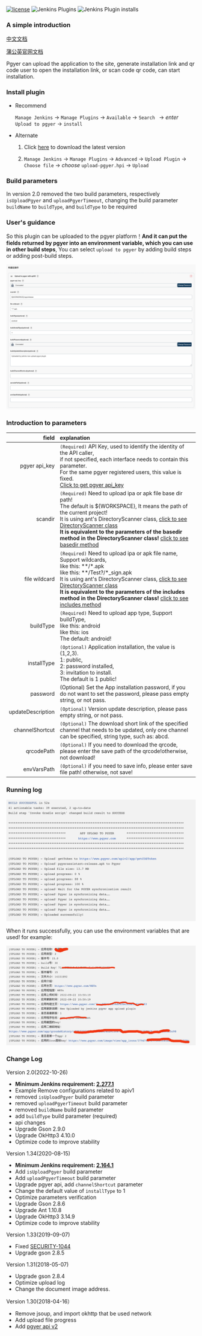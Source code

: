 [![license](https://img.shields.io/github/license/mashape/apistatus.svg)](http://opensource.org/licenses/MIT)
![Jenkins Plugins](https://img.shields.io/jenkins/plugin/v/upload-pgyer)
![Jenkins Plugin installs](https://img.shields.io/jenkins/plugin/i/upload-pgyer)

### A simple introduction

[中文文档](./README_cn.md)

[蒲公英官网文档](https://www.pgyer.com/doc/view/jenkins_plugin)

Pgyer can upload the application to the site, generate installation link and qr code user to open the installation link, or scan code qr code, can start installation.

### Install plugin

- Recommend

    `Manage Jenkins`  ->  `Manage Plugins`  ->  `Available`  ->  `Search `  -> *enter* `Upload to pgyer`  -> `install`

- Alternate

    1. Click [here](https://updates.jenkins-ci.org/latest/upload-pgyer.hpi) to download the latest version

    2. `Manage Jenkins`  ->  `Manage Plugins`  ->  `Advanced`  ->  `Upload Plugin`  ->  `Choose file`  ->  *choose* `upload-pgyer.hpi`  ->  `Upload`

### Build parameters

In version 2.0 removed the two build parameters, respectively `isUploadPgyer` and `uploadPgyerTimeout`, changing the build parameter `buildName` to `buildType`, and `buildType` to be required
### User's guidance
So this plugin can be uploaded to the pgyer platform！**And it can put the fields returned by pgyer into an environment variable, which you can use in other build steps**, You can select `upload to pgyer` by adding build steps or adding post-build steps.

![](./images/setting-screenshots.png)

### Introduction to parameters
field|explanation
----:|:----------
pgyer api_key|`(Required)` API Key, used to identify the identity of the API caller, <br/>if not specified, each interface needs to contain this parameter.<br/>For the same pgyer registered users, this value is fixed.<br/>[Click to get pgyer api_key](https://www.pgyer.com/account/api)
scandir|`(Required)` Need to upload ipa or apk file base dir path!<br/>  The default is ${WORKSPACE}, It means the path of the current project!<br/>It is using ant's DirectoryScanner class, [click to see DirectoryScanner class](https://ant.apache.org/manual/api/org/apache/tools/ant/DirectoryScanner.html)<br/>**It is equivalent to the parameters of the basedir method in the DirectoryScanner class!** [click to see basedir method](https://ant.apache.org/manual/api/org/apache/tools/ant/DirectoryScanner.html#basedir)
file wildcard|`(Required)` Need to upload ipa or apk file name, Support wildcards,<br/>like this: \*\*/\*.apk<br/>like this: \*\*/Test?/\*_sign.apk<br/>It is using ant's DirectoryScanner class, [click to see DirectoryScanner class](https://ant.apache.org/manual/api/org/apache/tools/ant/DirectoryScanner.html)<br/> **It is equivalent to the parameters of the includes method in the DirectoryScanner class!** [click to see includes method](https://ant.apache.org/manual/api/org/apache/tools/ant/DirectoryScanner.html#includes)
buildType|`(Required)` Need to upload app type, Support buildType,<br/>like this: android<br/>like this: ios<br/>The default: android!
installType|`(Optional)` Application installation, the value is (1,2,3).<br/>1: public, <br/>2: password installed, <br/>3: invitation to install.<br/>The default is 1 public!
password|(Optional) Set the App installation password, if you do not want to set the password, please pass empty string, or not pass.
updateDescription|`(Optional)` Version update description, please pass empty string, or not pass.
channelShortcut|`(Optional)` The download short link of the specified channel that needs to be updated, only one channel can be specified, string type, such as: abcd.
qrcodePath|`(Optional)` If you need to download the qrcode, please enter the save path of the qrcode!otherwise, not download!
envVarsPath|`(Optional)` if you need to save info, please enter save file path! otherwise, not save!

### Running log
![](./images/pgyer-app-upload-running-log.png)

When it runs successfully, you can use the environment variables that are used! for example:

![](./images/pgyer-app-upload-backdata.png)

### Change Log
Version 2.0(2022-10-26)

- **Minimum Jenkins requirement: [2.277.1](http://mirrors.jenkins.io/war-stable/2.277.1)**
- Example Remove configurations related to apiv1
- removed `isUploadPgyer` build parameter
- removed `uploadPgyerTimeout` build parameter
- removed `buildName` build parameter
- add `buildType` build parameter (required)
- api changes
- Upgrade Gson 2.9.0
- Upgrade OkHttp3 4.10.0
- Optimize code to improve stability

Version 1.34(2020-08-15)

- **Minimum Jenkins requirement: [2.164.1](http://mirrors.jenkins.io/war-stable/2.164.1)**
- Add `isUploadPgyer` build parameter
- Add `uploadPgyerTimeout` build parameter
- Upgrade pgyer api, add `channelShortcut` parameter
- Change the default value of `installType` to 1
- Optimize parameters verification
- Upgrade Gson 2.8.6
- Upgrade Ant 1.10.8
- Upgrade OkHttp3 3.14.9
- Optimize code to improve stability

Version 1.33(2019-09-07)

- Fixed [SECURITY-1044](https://issues.jenkins-ci.org/browse/SECURITY-1044)
- Upgrade gson 2.8.5

Version 1.31(2018-05-07)

- Upgrade gson 2.8.4
- Optimize upload log
- Change the document image address.

Version 1.30(2018-04-16）

- Remove jsoup, and import okhttp that be used network
- Add upload file progress
- Add [pgyer api v2](https://www.pgyer.com/doc/view/api#uploadApp)